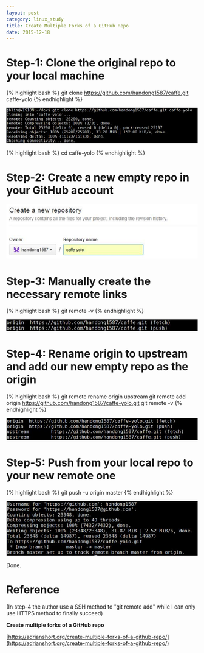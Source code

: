 ```yaml
---
layout: post
category: linux_study
title: Create Multiple Forks of a GitHub Repo
date: 2015-12-18
---
```


# Step-1: Clone the original repo to your local machine

{% highlight bash %}
git clone https://github.com/handong1587/caffe.git caffe-yolo
{% endhighlight %}

![](/assets/linux_study/create_multi_fork_1.jpg)

{% highlight bash %}
cd caffe-yolo
{% endhighlight %}

# Step-2: Create a new empty repo in your GitHub account

![](/assets/linux_study/create_multi_fork_2.jpg)

# Step-3: Manually create the necessary remote links

{% highlight bash %}
git remote -v
{% endhighlight %}

![](/assets/linux_study/create_multi_fork_3.jpg)

# Step-4: Rename origin to upstream and add our new empty repo as the origin

{% highlight bash %}
git remote rename origin upstream
git remote add origin https://github.com/handong1587/caffe-yolo.git
git remote -v
{% endhighlight %}

![](/assets/linux_study/create_multi_fork_4.jpg)

# Step-5: Push from your local repo to your new remote one

{% highlight bash %}
git push -u origin master
{% endhighlight %}

![](/assets/linux_study/create_multi_fork_5.jpg)

Done.

# Reference

(In step-4 the author use a SSH method to "git remote add" while I can only use HTTPS method to finally succeed)

**Create multiple forks of a GitHub repo**

[https://adrianshort.org/create-multiple-forks-of-a-github-repo/](https://adrianshort.org/create-multiple-forks-of-a-github-repo/)